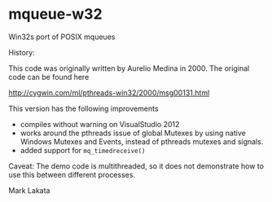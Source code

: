 mqueue-w32
==========

Win32s port of POSIX mqueues


History:

This code was originally written by Aurelio Medina in 2000. The original code can be found here

http://cygwin.com/ml/pthreads-win32/2000/msg00131.html

This version has the following improvements

* compiles without warning on VisualStudio 2012
* works around the pthreads issue of global Mutexes by using native Windows Mutexes and Events,
  instead of pthreads mutexes and signals.
* added support for `mq_timedreceive()`


Caveat: The demo code is multithreaded, so it does not demonstrate how to use this between different
processes.

Mark Lakata



